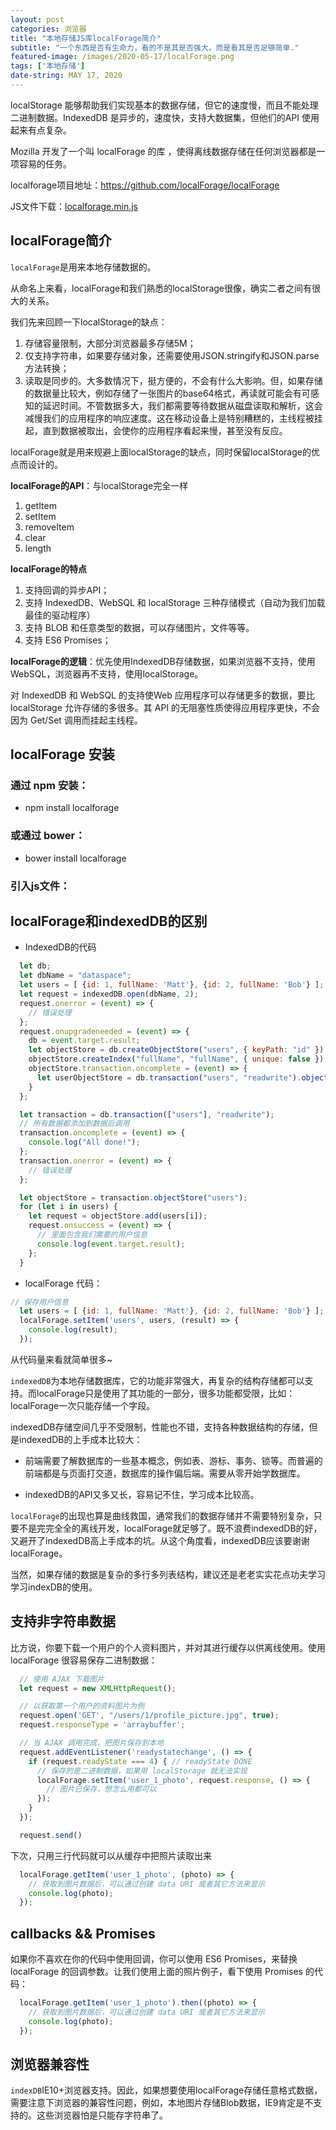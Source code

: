 ```yaml
---
layout: post
categories: 浏览器
title: "本地存储JS库localForage简介"
subtitle: "一个东西是否有生命力，看的不是其是否强大，而是看其是否足够简单."
featured-image: /images/2020-05-17/localForage.png
tags: ['本地存储']
date-string: MAY 17, 2020
---
```


localStorage 能够帮助我们实现基本的数据存储，但它的速度慢，而且不能处理二进制数据。IndexedDB 是异步的，速度快，支持大数据集，但他们的API 使用起来有点复杂。

Mozilla 开发了一个叫 localForage 的库 ，使得离线数据存储在任何浏览器都是一项容易的任务。

localforage项目地址：https://github.com/localForage/localForage

JS文件下载：<a href="/js/localforage.min.js" class="btn btn-success">localforage.min.js</a>

## localForage简介

`localForage`是用来本地存储数据的。

从命名上来看，localForage和我们熟悉的localStorage很像，确实二者之间有很大的关系。

我们先来回顾一下localStorage的缺点：
1. 存储容量限制，大部分浏览器最多存储5M；
2. 仅支持字符串，如果要存储对象，还需要使用JSON.stringify和JSON.parse方法转换；
3. 读取是同步的。大多数情况下，挺方便的，不会有什么大影响。但，如果存储的数据量比较大，例如存储了一张图片的base64格式，再读就可能会有可感知的延迟时间。不管数据多大，我们都需要等待数据从磁盘读取和解析，这会减慢我们的应用程序的响应速度。这在移动设备上是特别糟糕的，主线程被挂起，直到数据被取出，会使你的应用程序看起来慢，甚至没有反应。

localForage就是用来规避上面localStorage的缺点，同时保留localStorage的优点而设计的。

**localForage的API**：与localStorage完全一样
1. getItem
2. setItem
3. removeItem
4. clear
5. length

**localForage的特点**
1. 支持回调的异步API；
2. 支持 IndexedDB、WebSQL 和 localStorage 三种存储模式（自动为我们加载最佳的驱动程序）
3. 支持 BLOB 和任意类型的数据，可以存储图片，文件等等。
4. 支持 ES6 Promises；

**localForage的逻辑**：优先使用IndexedDB存储数据，如果浏览器不支持，使用WebSQL，浏览器再不支持，使用localStorage。

对 IndexedDB 和 WebSQL 的支持使Web 应用程序可以存储更多的数据，要比 localStorage 允许存储的多很多。其 API 的无阻塞性质使得应用程序更快，不会因为 Get/Set 调用而挂起主线程。

## localForage 安装

### 通过 npm 安装：
* npm install localforage

### 或通过 bower：
* bower install localforage

### 引入js文件：
<script src="localforage.js"></script>
<script>console.log('localforage is: ', localforage);</script>


## localForage和indexedDB的区别

* IndexedDB的代码

```js
  let db;
  let dbName = "dataspace";
  let users = [ {id: 1, fullName: 'Matt'}, {id: 2, fullName: 'Bob'} ];
  let request = indexedDB.open(dbName, 2);
  request.onerror = (event) => {
    // 错误处理
  };
  request.onupgradeneeded = (event) => {
    db = event.target.result;
    let objectStore = db.createObjectStore("users", { keyPath: "id" });
    objectStore.createIndex("fullName", "fullName", { unique: false });
    objectStore.transaction.oncomplete = (event) => {
      let userObjectStore = db.transaction("users", "readwrite").objectStore("users");
    }
  };

  let transaction = db.transaction(["users"], "readwrite");
  // 所有数据都添加到数据后调用
  transaction.oncomplete = (event) => {
    console.log("All done!");
  };
  transaction.onerror = (event) => {
    // 错误处理
  };

  let objectStore = transaction.objectStore("users");
  for (let i in users) {
    let request = objectStore.add(users[i]);
    request.onsuccess = (event) => {
      // 里面包含我们需要的用户信息
      console.log(event.target.result);
    };
  }
```

* localForage 代码：

```js
// 保存用户信息
  let users = [ {id: 1, fullName: 'Matt'}, {id: 2, fullName: 'Bob'} ];
  localForage.setItem('users', users, (result) => {
    console.log(result);
  });
```
从代码量来看就简单很多~

`indexedDB`为本地存储数据库，它的功能非常强大，再复杂的结构存储都可以支持。而localForage只是使用了其功能的一部分，很多功能都受限，比如：localForage一次只能存储一个字段。

indexedDB存储空间几乎不受限制，性能也不错，支持各种数据结构的存储，但是indexedDB的上手成本比较大：

* 前端需要了解数据库的一些基本概念，例如表、游标、事务、锁等。而普遍的前端都是与页面打交道，数据库的操作偏后端。需要从零开始学数据库。

* indexedDB的API又多又长，容易记不住，学习成本比较高。

`localForage`的出现也算是曲线救国，通常我们的数据存储并不需要特别复杂，只要不是完完全全的离线开发，localForage就足够了。既不浪费indexedDB的好，又避开了indexedDB高上手成本的坑。从这个角度看，indexedDB应该要谢谢localForage。

当然，如果存储的数据是复杂的多行多列表结构，建议还是老老实实花点功夫学习学习indexDB的使用。

## 支持非字符串数据

比方说，你要下载一个用户的个人资料图片，并对其进行缓存以供离线使用。使用 localForage 很容易保存二进制数据：

```js
  // 使用 AJAX 下载图片
  let request = new XMLHttpRequest();

  // 以获取第一个用户的资料图片为例
  request.open('GET', "/users/1/profile_picture.jpg", true);
  request.responseType = 'arraybuffer';

  // 当 AJAX 调用完成，把图片保存到本地
  request.addEventListener('readystatechange', () => {
    if (request.readyState === 4) { // readyState DONE
      // 保存的是二进制数据，如果用 localStorage 就无法实现
      localForage.setItem('user_1_photo', request.response, () => {
        // 图片已保存，想怎么用都可以
      });
    }
  });

  request.send()
```

下次，只用三行代码就可以从缓存中把照片读取出来

```js
  localForage.getItem('user_1_photo', (photo) => {
    // 获取到图片数据后，可以通过创建 data URI 或者其它方法来显示
    console.log(photo);
  });
```

## callbacks && Promises

如果你不喜欢在你的代码中使用回调，你可以使用 ES6 Promises，来替换 localForage 的回调参数。让我们使用上面的照片例子，看下使用 Promises 的代码：

```js
  localForage.getItem('user_1_photo').then((photo) => {
    // 获取到图片数据后，可以通过创建 data URI 或者其它方法来显示
    console.log(photo);
  });
```

## 浏览器兼容性

`indexDB`IE10+浏览器支持。因此，如果想要使用localForage存储任意格式数据，需要注意下浏览器的兼容性问题，例如，本地图片存储Blob数据，IE9肯定是不支持的。这些浏览器怕是只能存字符串了。
